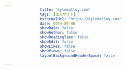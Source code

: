 ---
                title: "kylemalloy.com"
                tags: [個人サイト]
                externalUrl: "https://kylemalloy.com"
                date: 9944-08-08
                showDate: false
                showAuthor: false
                showReadingTime: false
                showEdit: false
                showLikes: false
                showViews: false
                layoutBackgroundHeaderSpace: false
                ---

